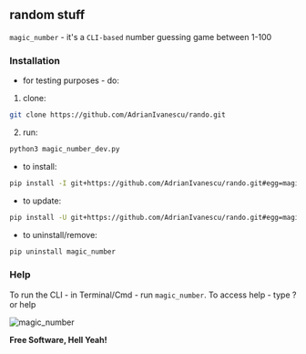 ## random stuff

`magic_number` - it's a `CLI-based` number guessing game between 1-100

### Installation
- for testing purposes - do: 
1. clone:
```sh
git clone https://github.com/AdrianIvanescu/rando.git
```
2. run:
```sh
python3 magic_number_dev.py
```
- to install:
```sh
pip install -I git+https://github.com/AdrianIvanescu/rando.git#egg=magic_number
```
- to update:
```sh
pip install -U git+https://github.com/AdrianIvanescu/rando.git#egg=magic_number
```
- to uninstall/remove:
```sh
pip uninstall magic_number
```
### Help
To run the CLI - in Terminal/Cmd - run `magic_number`. To access help - type ? or help

![magic_number](https://user-images.githubusercontent.com/91798167/145708919-0a8eecb9-979c-4339-88d7-8c4afb9de0ce.png)


**Free Software, Hell Yeah!**
